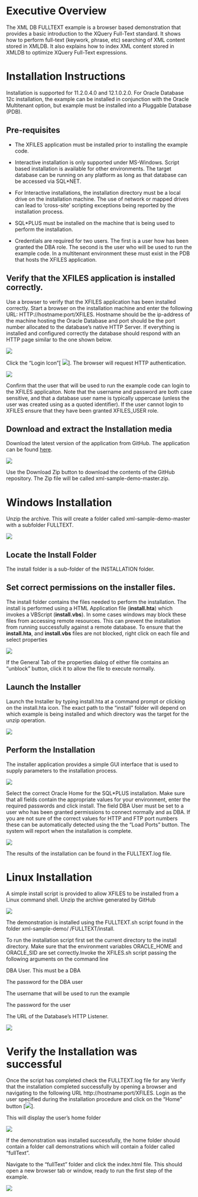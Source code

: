 
Executive Overview
==================

The XML DB FULLTEXT example is a browser based demonstration that provides a basic introduction to the XQuery Full-Text standard. It shows how to perform full-text (keywork, phrase, etc) searching of XML content stored in XMLDB. It also explains how to index XML content stored in XMLDB to optimize XQuery Full-Text expressions.

Installation Instructions
=========================

Installation is supported for 11.2.0.4.0 and 12.1.0.2.0. For Oracle Database 12c installation, the example can be installed in conjunction with the Oracle Multitenant option, but example must be installed into a Pluggable Database (PDB).

Pre-requisites
--------------

-   The XFILES application must be installed prior to installing the example code.

-   Interactive installation is only supported under MS-Windows. Script based installation is available for other environments. The target database can be running on any platform as long as that database can be accessed via SQL\*NET.

-   For Interactive installations, the installation directory must be a local drive on the installation machine. The use of network or mapped drives can lead to ‘cross-site’ scripting exceptions being reported by the installation process.

-   SQL\*PLUS must be installed on the machine that is being used to perform the installation.

-   Credentials are required for two users. The first is a user how has been granted the DBA role. The second is the user who will be used to run the example code. In a multitenant environment these must exist in the PDB that hosts the XFILES application.

Verify that the XFILES application is installed correctly.
----------------------------------------------------------

Use a browser to verify that the XFILES application has been installed correctly. Start a browser on the installation machine and enter the following URL: HTTP://hostname:port/XFILES. Hostname should be the ip-address of the machine hosting the Oracle Database and port should be the port number allocated to the database’s native HTTP Server. If everything is installed and configured correctly the database should respond with an HTTP page similar to the one shown below.

![](media/image001.png)

Click the “Login Icon”[ ![](media/image002.png)]. The browser will request HTTP authentication.

![](media/image003.png)

Confirm that the user that will be used to run the example code can login to the XFILES applicaiton. Note that the username and password are both case sensitive, and that a database user name is typically uppercase (unless the user was created using as a quoted identifier). If the user cannot login to XFILES ensure that they have been granted XFILES\_USER role.

<span id="_Toc310240961" class="anchor"><span id="_Toc413168751" class="anchor"></span></span>Download and extract the Installation media
-----------------------------------------------------------------------------------------------------------------------------------------

Download the latest version of the application from GitHub. The application can be found [here](https://github.com/oracle/xml-sample-demo).

![](media/image004.png)

Use the Download Zip button to download the contents of the GitHub repository. The Zip file will be called xml-sample-demo-master.zip.

<span id="_Toc310240962" class="anchor"><span id="_Toc413168752" class="anchor"></span></span>Windows Installation
==================================================================================================================

Unzip the archive. This will create a folder called xml-sample-demo-master with a subfolder FULLTEXT.

![](media/image005.png)

<span id="_Toc310240963" class="anchor"></span>

Locate the Install Folder
-------------------------

The install folder is a sub-folder of the INSTALLATION folder.

Set correct permissions on the installer files.
-----------------------------------------------

The install folder contains the files needed to perform the installation. The install is performed using a HTML Application file (**install.hta**) which invokes a VBScript (**install.vbs**). In some cases windows may block these files from accessing remote resources. This can prevent the installation from running successfully against a remote database. To ensure that the **install.hta**, and **install.vbs** files are not blocked, right click on each file and select properties

![](media/image006.png)

If the General Tab of the properties dialog of either file contains an “unblock” button, click it to allow the file to execute normally.

<span id="_Toc413168755" class="anchor"></span>

Launch the Installer
--------------------

Launch the Installer by typing install.hta at a command prompt or clicking on the install.hta icon. The exact path to the “install” folder will depend on which example is being installed and which directory was the target for the unzip operation.

![](media/image007.png)

<span id="_Toc310240965" class="anchor"><span id="_Toc413168756" class="anchor"></span></span>Perform the Installation
----------------------------------------------------------------------------------------------------------------------

The installer application provides a simple GUI interface that is used to supply parameters to the installation process.

![](media/image008.png)

Select the correct Oracle Home for the SQL\*PLUS installation. Make sure that all fields contain the appropriate values for your environment, enter the required passwords and click install. The field DBA User must be set to a user who has been granted permissions to connect normally and as DBA. If you are not sure of the correct values for HTTP and FTP port numbers these can be automatically detected using the the “Load Ports” button. The system will report when the installation is complete.

![](media/image009.png)

The results of the installation can be found in the FULLTEXT.log file.

Linux Installation
==================

A simple install script is provided to allow XFILES to be installed from a Linux command shell. Unzip the archive generated by GitHub

![](media/image010.png)

The demonstration is installed using the FULLTEXT.sh script found in the folder xml-sample-demo/ /FULLTEXT/install.

To run the installation script first set the current directory to the install directory. Make sure that the environment variables ORACLE\_HOME and ORACLE\_SID are set correctly.Invoke the XFILES.sh script passing the following arguments on the command line

DBA User. This must be a DBA

The password for the DBA user

The username that will be used to run the example

The password for the user

The URL of the Database’s HTTP Listener.

![](media/image011.png)

Verify the Installation was successful
======================================

Once the script has completed check the FULLTEXT.log file for any Verify that the installation completed successfully by opening a browser and navigating to the following URL http://hostname:port/XFILES. Login as the user specified during the installation procedure and click on the “Home” button [![](media/image012.png)].

This will display the user’s home folder

![](media/image013.png)

If the demonstration was installed successfully, the home folder should contain a folder call demonstrations which will contain a folder called “fullText”.

Navigate to the “fullText” folder and click the index.html file. This should open a new browser tab or window, ready to run the first step of the example.

![](media/image014.png)

